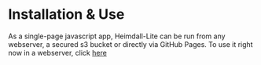 # Installation & Use

As a single-page javascript app, Heimdall-Lite can be run from any webserver, a secured s3 bucket or directly via GitHub Pages. To use it right now in a webserver, click [here](https://mitre.github.io/heimdall-lite/)
